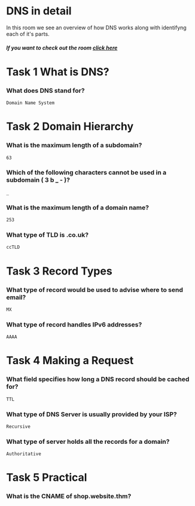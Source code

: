 # DNS in detail

In this room we see an overview of how DNS works along with identifyng each of it's parts.

##### If you want to check out the room [click here](https://tryhackme.com/room/dnsindetail)

# Task 1 What is DNS?

### What does DNS stand for?

    Domain Name System

# Task 2 Domain Hierarchy

### What is the maximum length of a subdomain?

    63

### Which of the following characters cannot be used in a subdomain ( 3 b _ - )?

    _

### What is the maximum length of a domain name?

    253

### What type of TLD is .co.uk?

    ccTLD

# Task 3 Record Types

### What type of record would be used to advise where to send email?

    MX

### What type of record handles IPv6 addresses?

    AAAA

# Task 4 Making a Request

### What field specifies how long a DNS record should be cached for?

    TTL

### What type of DNS Server is usually provided by your ISP?

    Recursive

### What type of server holds all the records for a domain?

    Authoritative

# Task 5 Practical

### What is the CNAME of shop.website.thm?
